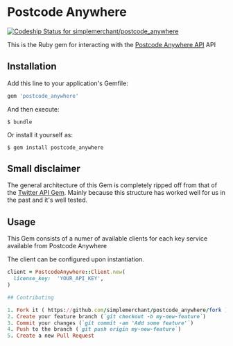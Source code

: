 # Postcode Anywhere

[ ![Codeship Status for simplemerchant/postcode_anywhere](https://codeship.io/projects/ade82b60-260e-0132-ce11-5220aac52c67/status)](https://codeship.io/projects/37329)

This is the Ruby gem for interacting with the [Postcode Anywhere API](http://www.postcodeanywhere.co.uk/support/webservices/) API

## Installation

Add this line to your application's Gemfile:

```ruby
gem 'postcode_anywhere'
```

And then execute:

    $ bundle

Or install it yourself as:

    $ gem install postcode_anywhere

## Small disclaimer

The general architecture of this Gem is completely ripped off from that of the
[Twitter API Gem](https://github.com/sferik/twitter). Mainly because this structure has
worked well for us in the past and it's well tested.

## Usage

This Gem consists of a numer of available clients for each key service available from
Postcode Anywhere

The client can be configured upon instantiation.

```ruby
client = PostcodeAnywhere::Client.new(
  license_key:  'YOUR_API_KEY',
)

## Contributing

1. Fork it ( https://github.com/simplemerchant/postcode_anywhere/fork )
2. Create your feature branch (`git checkout -b my-new-feature`)
3. Commit your changes (`git commit -am 'Add some feature'`)
4. Push to the branch (`git push origin my-new-feature`)
5. Create a new Pull Request
